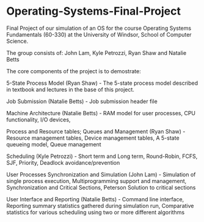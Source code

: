 Operating-Systems-Final-Project
===============================

Final Project of our simulation of an OS for the course Operating Systems Fundamentals (60-330) at the University of Windsor, School of Computer Science.

The group consists of:
John Lam, Kyle Petrozzi, Ryan Shaw and Natalie Betts

The core components of the project is to demostrate:

  5-State Process Model (Ryan Shaw) - 
    The 5-state process model described in textbook and lectures in the base of this project.
    
  Job Submission (Natalie Betts) - 
       Job submission header file
    
  Machine Architecture (Natalie Betts) - 
       RAM model for user processes,
       CPU functionality, 
       I/O devices, 
    
  Process and Resource tables; Queues and Management (Ryan Shaw) -
       Resource management tables, 
       Device management tables, 
       A 5-state queueing model, 
       Queue management
    
  Scheduling (Kyle Petrozzi) - 
       Short term and Long term, 
       Round-Robin, FCFS, SJF, Priority, 
       Deadlock avoidance/prevention
    
  User Processes Synchronization and Simulation (John Lam) - 
       Simulation of single process execution, 
       Multiprogramming support and management, 
       Synchronization and Critical Sections, 
       Peterson Solution to critical sections
    
  User Interface and Reporting (Natalie Betts) - 
       Command line interface, 
       Reporting summary statistics gathered during simulation run, 
       Comparative statistics for various scheduling using two or more different algorithms
